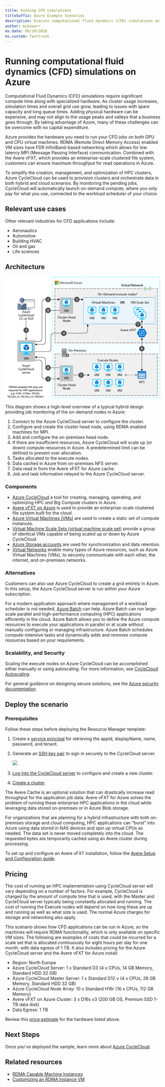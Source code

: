 ```yaml
---
title: Running CFD simulations
titleSuffix: Azure Example Scenarios
description: Execute computational fluid dynamics (CFD) simulations on Azure.
author: mikewarr
ms.date: 09/20/2018
ms.custom: fasttrack
---
```


# Running computational fluid dynamics (CFD) simulations on Azure

Computational Fluid Dynamics (CFD) simulations require significant compute time along with specialized hardware. As cluster usage increases, simulation times and overall grid use grow, leading to issues with spare capacity and long queue times. Adding physical hardware can be expensive, and may not align to the usage peaks and valleys that a business goes through. By taking advantage of Azure, many of these challenges can be overcome with no capital expenditure.

Azure provides the hardware you need to run your CFD jobs on both GPU and CPU virtual machines. RDMA (Remote Direct Memory Access) enabled VM sizes have FDR InfiniBand-based networking which allows for low latency MPI (Message Passing Interface) communication. Combined with the Avere vFXT, which provides an enterprise-scale clustered file system, customers can ensure maximum throughput for read operations in Azure.

To simplify the creation, management, and optimization of HPC clusters, Azure CycleCloud can be used to provision clusters and orchestrate data in both hybrid and cloud scenarios. By monitoring the pending jobs, CycleCloud will automatically launch on-demand compute, where you only pay for what you use, connected to the workload scheduler of your choice.

## Relevant use cases

Other relevant industries for CFD applications include:

- Aeronautics
- Automotive
- Building HVAC
- Oil and gas
- Life sciences

## Architecture

![Architecture diagram][architecture]

This diagram shows a high-level overview of a typical hybrid design providing job monitoring of the on-demand nodes in Azure:

1. Connect to the Azure CycleCloud server to configure the cluster.
2. Configure and create the cluster head node, using RDMA enabled machines for MPI.
3. Add and configure the on-premises head node.
4. If there are insufficient resources, Azure CycleCloud will scale up (or down) compute resources in Azure. A predetermined limit can be defined to prevent over allocation.
5. Tasks allocated to the execute nodes.
6. Data cached in Azure from on-premises NFS server.
7. Data read in from the Avere vFXT for Azure cache.
8. Job and task information relayed to the Azure CycleCloud server.

### Components

- [Azure CycleCloud][cyclecloud] a tool for creating, managing, operating, and optimizing HPC and Big Compute clusters in Azure.
- [Avere vFXT on Azure][avere] is used to provide an enterprise-scale clustered file system built for the cloud.
- [Azure Virtual Machines (VMs)][vms] are used to create a static set of compute instances.
- [Virtual Machine Scale Sets (virtual machine scale set)][vmss] provide a group of identical VMs capable of being scaled up or down by Azure CycleCloud.
- [Azure Storage accounts](/azure/storage/common/storage-introduction) are used for synchronization and data retention.
- [Virtual Networks](/azure/virtual-network/virtual-networks-overview) enable many types of Azure resources, such as Azure Virtual Machines (VMs), to securely communicate with each other, the internet, and on-premises networks.

### Alternatives

Customers can also use Azure CycleCloud to create a grid entirely in Azure. In this setup, the Azure CycleCloud server is run within your Azure subscription.

For a modern application approach where management of a workload scheduler is not needed, [Azure Batch][batch] can help. Azure Batch can run large-scale parallel and high-performance computing (HPC) applications efficiently in the cloud. Azure Batch allows you to define the Azure compute resources to execute your applications in parallel or at scale without manually configuring or managing infrastructure. Azure Batch schedules compute-intensive tasks and dynamically adds and removes compute resources based on your requirements.

### Scalability, and Security

Scaling the execute nodes on Azure CycleCloud can be accomplished either manually or using autoscaling. For more information, see [CycleCloud Autoscaling][cycle-scale].

For general guidance on designing secure solutions, see the [Azure security documentation][security].

## Deploy the scenario

### Prerequisites

Follow these steps before deploying the Resource Manager template:

1. Create a [service principal][cycle-svcprin] for retrieving the appId, displayName, name, password, and tenant.
2. Generate an [SSH key pair][cycle-ssh] to sign in securely to the CycleCloud server.

    <!-- markdownlint-disable MD033 -->

    <a href="https://portal.azure.com/#create/Microsoft.Template/uri/https%3A%2F%2Fraw.githubusercontent.com%2FCycleCloudCommunity%2Fcyclecloud_arm%2Fmaster%2Fazuredeploy.json" target="_blank">
        <img src="https://azuredeploy.net/deploybutton.png"/>
    </a>

    <!-- markdownlint-enable MD033 -->

3. [Log into the CycleCloud server][cycle-login] to configure and create a new cluster.
4. [Create a cluster][cycle-create].

The Avere Cache is an optional solution that can drastically increase read throughput for the application job data. Avere vFXT for Azure solves the problem of running these enterprise HPC applications in the cloud while leveraging data stored on-premises or in Azure Blob storage.

For organizations that are planning for a hybrid infrastructure with both on-premises storage and cloud computing, HPC applications can “burst” into Azure using data stored in NAS devices and spin up virtual CPUs as needed. The data set is never moved completely into the cloud. The requested bytes are temporarily cached using an Avere cluster during processing.

To set up and configure an Avere vFXT installation, follow the [Avere Setup and Configuration guide][avere].

## Pricing

The cost of running an HPC implementation using CycleCloud server will vary depending on a number of factors. For example, CycleCloud is charged by the amount of compute time that is used, with the Master and CycleCloud server typically being constantly allocated and running. The cost of running the Execute nodes will depend on how long these are up and running as well as what size is used. The normal Azure charges for storage and networking also apply.

This scenario shows how CFD applications can be run in Azure, so the machines will require RDMA functionality, which is only available on specific VM sizes. The following are examples of costs that could be incurred for a scale set that is allocated continuously for eight hours per day for one month, with data egress of 1 TB. It also includes pricing for the Azure CycleCloud server and the Avere vFXT for Azure install:

- Region: North Europe
- Azure CycleCloud Server: 1 x Standard D3 (4 x CPUs, 14 GB Memory, Standard HDD 32 GB)
- Azure CycleCloud Master Server: 1 x Standard D12 v (4 x CPUs, 28 GB Memory, Standard HDD 32 GB)
- Azure CycleCloud Node Array: 10 x Standard H16r (16 x CPUs, 112 GB Memory)
- Avere vFXT on Azure Cluster: 3 x D16s v3 (200 GB OS, Premium SSD 1-TB data disk)
- Data Egress: 1 TB

Review this [price estimate][pricing] for the hardware listed above.

## Next Steps

Once you've deployed the sample, learn more about [Azure CycleCloud][cyclecloud].

## Related resources

- [RDMA Capable Machine Instances][rdma]
- [Customizing an RDMA Instance VM][rdma-custom]

<!-- links -->
[architecture]: ./media/architecture-hpc-cfd.png
[calculator]: https://azure.com/e/
[availability]: /azure/architecture/checklist/availability
[resource-groups]: /azure/azure-resource-manager/resource-group-overview
[resiliency]: /azure/architecture/resiliency/
[security]: /azure/security/
[scalability]: /azure/architecture/checklist/scalability
[vmss]: /azure/virtual-machine-scale-sets/overview
[cyclecloud]: /azure/cyclecloud/
[rdma]: /azure/virtual-machines/windows/sizes-hpc#rdma-capable-instances
[gpu]: /azure/virtual-machines/windows/sizes-gpu
[hpcsizes]: /azure/virtual-machines/windows/sizes-hpc
[vms]: /azure/virtual-machines/
[low-pri]: /azure/virtual-machine-scale-sets/virtual-machine-scale-sets-use-low-priority
[batch]: /azure/batch/
[avere]: https://github.com/Azure/Avere/blob/master/README.md
[cycle-prereq]: /azure/cyclecloud/quickstart-install-cyclecloud#prerequisites
[cycle-svcprin]: /azure/cyclecloud/quickstart-install-cyclecloud#service-principal
[cycle-ssh]: /azure/cyclecloud/quickstart-install-cyclecloud#ssh-keypair
[cycle-login]: /azure/cyclecloud/quickstart-install-cyclecloud#log-into-the-cyclecloud-application-server
[cycle-create]: /azure/cyclecloud/quickstart-create-and-run-cluster
[rdma]: /azure/virtual-machines/windows/sizes-hpc#rdma-capable-instances
[rdma-custom]: /azure/virtual-machines/linux/classic/rdma-cluster#customize-the-vm
[pricing]: https://azure.com/e/53030a04a2ab47a289156e2377a4247a
[cycle-scale]: /azure/cyclecloud/autoscale
